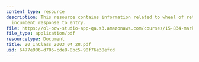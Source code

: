 ```yaml
---
content_type: resource
description: This resource contains information related to wheel of retailing and
  incumbent response to entry.
file: https://ol-ocw-studio-app-qa.s3.amazonaws.com/courses/15-834-marketing-strategy-spring-2003/6477e906d705cde88bc590f76e38efcd_20_InClass_2003_04_28.pdf
file_type: application/pdf
resourcetype: Document
title: 20_InClass_2003_04_28.pdf
uid: 6477e906-d705-cde8-8bc5-90f76e38efcd
---
```

